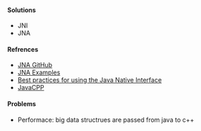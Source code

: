 #### Solutions
* JNI
* JNA

#### Refrences
* [JNA GitHub](https://github.com/java-native-access/jna)
* [JNA Examples](https://www.eshayne.com/jnaex/index.html)
* [Best practices for using the Java Native Interface](https://www.ibm.com/developerworks/library/j-jni/index.html)
* [JavaCPP](https://github.com/bytedeco/javacpp#using-complex-c-types)
#### Problems
* Performace: big data structrues are passed from java to c++